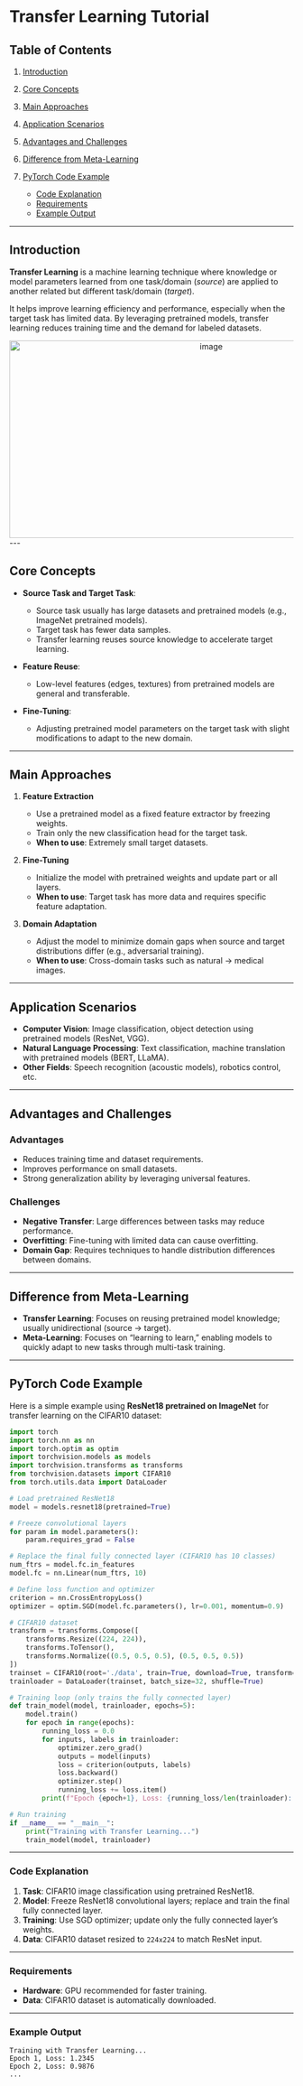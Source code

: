 # Transfer Learning Tutorial

## Table of Contents

1. [Introduction](#introduction)
2. [Core Concepts](#core-concepts)
3. [Main Approaches](#main-approaches)
4. [Application Scenarios](#application-scenarios)
5. [Advantages and Challenges](#advantages-and-challenges)
6. [Difference from Meta-Learning](#difference-from-meta-learning)
7. [PyTorch Code Example](#pytorch-code-example)

   * [Code Explanation](#code-explanation)
   * [Requirements](#requirements)
   * [Example Output](#example-output)

---

## Introduction

**Transfer Learning** is a machine learning technique where knowledge or model parameters learned from one task/domain (*source*) are applied to another related but different task/domain (*target*).

It helps improve learning efficiency and performance, especially when the target task has limited data. By leveraging pretrained models, transfer learning reduces training time and the demand for labeled datasets.
<div align="center">
<img width="700" height="350" alt="image" src="https://github.com/user-attachments/assets/148a52f4-c855-4f68-bbd0-e024055009f0" />
</div>
---

## Core Concepts

* **Source Task and Target Task**:

  * Source task usually has large datasets and pretrained models (e.g., ImageNet pretrained models).
  * Target task has fewer data samples.
  * Transfer learning reuses source knowledge to accelerate target learning.

* **Feature Reuse**:

  * Low-level features (edges, textures) from pretrained models are general and transferable.

* **Fine-Tuning**:

  * Adjusting pretrained model parameters on the target task with slight modifications to adapt to the new domain.

---

## Main Approaches

1. **Feature Extraction**

   * Use a pretrained model as a fixed feature extractor by freezing weights.
   * Train only the new classification head for the target task.
   * **When to use**: Extremely small target datasets.

2. **Fine-Tuning**

   * Initialize the model with pretrained weights and update part or all layers.
   * **When to use**: Target task has more data and requires specific feature adaptation.

3. **Domain Adaptation**

   * Adjust the model to minimize domain gaps when source and target distributions differ (e.g., adversarial training).
   * **When to use**: Cross-domain tasks such as natural → medical images.

---

## Application Scenarios

* **Computer Vision**: Image classification, object detection using pretrained models (ResNet, VGG).
* **Natural Language Processing**: Text classification, machine translation with pretrained models (BERT, LLaMA).
* **Other Fields**: Speech recognition (acoustic models), robotics control, etc.

---

## Advantages and Challenges

### Advantages

* Reduces training time and dataset requirements.
* Improves performance on small datasets.
* Strong generalization ability by leveraging universal features.

### Challenges

* **Negative Transfer**: Large differences between tasks may reduce performance.
* **Overfitting**: Fine-tuning with limited data can cause overfitting.
* **Domain Gap**: Requires techniques to handle distribution differences between domains.

---

## Difference from Meta-Learning

* **Transfer Learning**: Focuses on reusing pretrained model knowledge; usually unidirectional (source → target).
* **Meta-Learning**: Focuses on “learning to learn,” enabling models to quickly adapt to new tasks through multi-task training.

---

## PyTorch Code Example

Here is a simple example using **ResNet18 pretrained on ImageNet** for transfer learning on the CIFAR10 dataset:

```python
import torch
import torch.nn as nn
import torch.optim as optim
import torchvision.models as models
import torchvision.transforms as transforms
from torchvision.datasets import CIFAR10
from torch.utils.data import DataLoader

# Load pretrained ResNet18
model = models.resnet18(pretrained=True)

# Freeze convolutional layers
for param in model.parameters():
    param.requires_grad = False

# Replace the final fully connected layer (CIFAR10 has 10 classes)
num_ftrs = model.fc.in_features
model.fc = nn.Linear(num_ftrs, 10)

# Define loss function and optimizer
criterion = nn.CrossEntropyLoss()
optimizer = optim.SGD(model.fc.parameters(), lr=0.001, momentum=0.9)

# CIFAR10 dataset
transform = transforms.Compose([
    transforms.Resize((224, 224)),
    transforms.ToTensor(),
    transforms.Normalize((0.5, 0.5, 0.5), (0.5, 0.5, 0.5))
])
trainset = CIFAR10(root='./data', train=True, download=True, transform=transform)
trainloader = DataLoader(trainset, batch_size=32, shuffle=True)

# Training loop (only trains the fully connected layer)
def train_model(model, trainloader, epochs=5):
    model.train()
    for epoch in range(epochs):
        running_loss = 0.0
        for inputs, labels in trainloader:
            optimizer.zero_grad()
            outputs = model(inputs)
            loss = criterion(outputs, labels)
            loss.backward()
            optimizer.step()
            running_loss += loss.item()
        print(f"Epoch {epoch+1}, Loss: {running_loss/len(trainloader):.4f}")

# Run training
if __name__ == "__main__":
    print("Training with Transfer Learning...")
    train_model(model, trainloader)
```

---

### Code Explanation

1. **Task**: CIFAR10 image classification using pretrained ResNet18.
2. **Model**: Freeze ResNet18 convolutional layers; replace and train the final fully connected layer.
3. **Training**: Use SGD optimizer; update only the fully connected layer’s weights.
4. **Data**: CIFAR10 dataset resized to `224x224` to match ResNet input.

---

### Requirements

* **Hardware**: GPU recommended for faster training.
* **Data**: CIFAR10 dataset is automatically downloaded.

---

### Example Output

```
Training with Transfer Learning...
Epoch 1, Loss: 1.2345
Epoch 2, Loss: 0.9876
...


